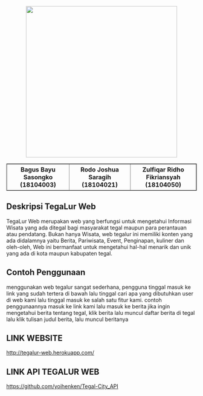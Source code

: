 <p align="center"><img src="https://cdn.discordapp.com/attachments/398390161928355842/806871299636592680/Logo.png" width="400"></p>

<!DOCTYPE html>
<html>
    
<body>
 
 <table border="1" cellpadding="5">
        <thead>
            <th>Bagus Bayu Sasongko         (18104003)</th>
            <th>Rodo Joshua Saragih         (18104021)</th>
            <th>Zulfiqar Ridho Fikriansyah  (18104050)</th>
    </thead>
    </table>

</body>
</html>



## Deskripsi TegaLur Web
TegaLur Web merupakan web yang berfungsi untuk mengetahui Informasi Wisata yang ada ditegal bagi masyarakat tegal maupun para perantauan atau pendatang. Bukan hanya Wisata, web tegalur ini memiliki konten yang ada didalamnya yaitu Berita, Pariwisata, Event, Penginapan, kuliner dan oleh-oleh, Web ini bermanfaat untuk mengetahui hal-hal menarik dan unik yang ada di kota maupun kabupaten tegal.

## Contoh Penggunaan
menggunakan web tegalur sangat sederhana, pengguna tinggal masuk ke link yang sudah tertera di bawah lalu tinggal cari apa yang dibutuhkan user di web kami lalu tinggal masuk ke salah satu fitur kami.
contoh penggunaannya masuk ke link kami lalu masuk ke berita jika ingin mengetahui berita tentang tegal, klik berita lalu muncul daftar berita di tegal lalu klik tulisan judul berita, lalu muncul beritanya

## LINK WEBSITE
http://tegalur-web.herokuapp.com/

## LINK API TEGALUR WEB
https://github.com/yoihenken/Tegal-City_API

